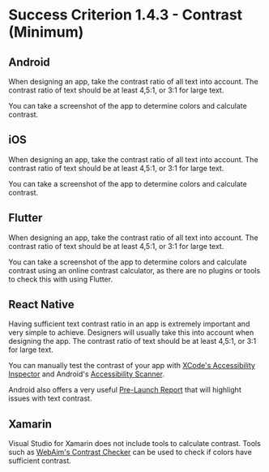 # Success Criterion 1.4.3 - Contrast (Minimum)

## Android

When designing an app, take the contrast ratio of all text into account. The contrast ratio of text should be at least 4,5:1, or 3:1 for large text.

You can take a screenshot of the app to determine colors and calculate contrast.

## iOS

When designing an app, take the contrast ratio of all text into account. The contrast ratio of text should be at least 4,5:1, or 3:1 for large text.

You can take a screenshot of the app to determine colors and calculate contrast.

## Flutter

When designing an app, take the contrast ratio of all text into account. The contrast ratio of text should be at least 4,5:1, or 3:1 for large text.

You can take a screenshot of the app to determine colors and calculate contrast using an online contrast calculator, as there are no plugins or tools to check this with using Flutter.

## React Native

Having sufficient text contrast ratio in an app is extremely important and very simple to achieve. Designers will usually take this into account when designing the app. The contrast ratio of text should be at least 4,5:1, or 3:1 for large text.

You can manually test the contrast of your app with [XCode's Accessibility Inspector](https://developer.apple.com/library/archive/documentation/Accessibility/Conceptual/AccessibilityMacOSX/OSXAXTestingApps.html) and Android's [Accessibility Scanner](https://developer.android.com/guide/topics/ui/accessibility/testing#accessibility-scanner).

Android also offers a very useful [Pre-Launch Report](https://developer.android.com/guide/topics/ui/accessibility/testing#pre-launch-report) that will highlight issues with text contrast.

## Xamarin

Visual Studio for Xamarin does not include tools to calculate contrast. Tools such as [WebAim's Contrast Checker](https://webaim.org/resources/contrastchecker/) can be used to check if colors have sufficient contrast.
